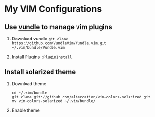 # My VIM Configurations

## Use [vundle](https://github.com/VundleVim/Vundle.vim) to manage vim plugins

1. Download vundle
	`git clone https://github.com/VundleVim/Vundle.vim.git ~/.vim/bundle/Vundle.vim`

2. Install Plugins
	`:PluginInstall`

## Install solarized theme

1. Download theme
    ```
	cd ~/.vim/bundle
	git clone git://github.com/altercation/vim-colors-solarized.git
	mv vim-colors-solarized ~/.vim/bundle/
    ```

2. Enable theme
    ```
    ```
